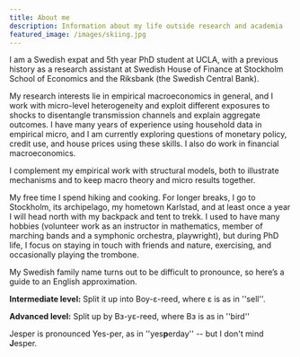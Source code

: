 ```yaml
---
title: About me
description: Information about my life outside research and academia
featured_image: /images/skiing.jpg
---
```


I am a Swedish expat and 5th year PhD student at UCLA, with a previous history as a research assistant at Swedish House of Finance at Stockholm School of Economics and the Riksbank (the Swedish Central Bank).

My research interests lie in empirical macroeconomics in general, and I work with micro-level heterogeneity and exploit different exposures to shocks to disentangle transmission channels and explain aggregate outcomes. I have many years of experience using household data in empirical micro, and I am currently exploring questions of monetary policy, credit use, and house prices using these skills. I also do work in financial macroeconomics.

I complement my empirical work with structural models, both to illustrate mechanisms and to keep macro theory and micro results together.

My free time I spend hiking and cooking. For longer breaks, I go to Stockholm, its archipelago, my hometown Karlstad, and at least once a year I will head north with my backpack and tent to trekk. I used to have many hobbies (volunteer work as an instructor in mathematics, member of marching bands and a symphonic orchestra, playwright), but during PhD life, I focus on staying in touch with friends and nature, exercising, and occasionally playing the trombone.

My Swedish family name turns out to be difficult to pronounce, so here’s a guide to an English approximation.

**Intermediate level:** Split it up into Boy-ɛ-reed, where ɛ is as in ''sell''.

**Advanced level:** Split up by Bɜ-yɛ-reed, where Bɜ is as in ''bird''

Jesper is pronounced Yes-per, as in ''yes**p**erday'' -- but I don't mind **J**esper.
